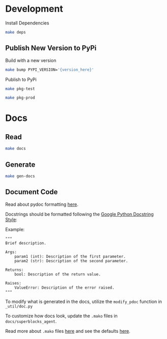 # Development

Install Dependencies

```sh
make deps
```

## Publish New Version to PyPi

Build with a new version

```sh
make bump PYPI_VERSION='{version_here}'
```

Publish to PyPi

```sh
make pkg-test
```

```sh
make pkg-prod
```

# Docs

## Read

```sh
make docs
```

## Generate

```sh
make gen-docs
```

## Document Code

Read about pydoc formatting [here](https://github.com/pdoc3/pdoc/blob/c423762573b227e0025d670b58137fb7aa57498d/pdoc/__init__.py#L1-L343).

Docstrings should be formatted following the [Google Python Docstring Style](https://google.github.io/styleguide/pyguide.html#s3.8-comments-and-docstrings):

Example:

```python3
"""
Brief description.

Args:
    param1 (int): Description of the first parameter.
    param2 (str): Description of the second parameter.

Returns:
    bool: Description of the return value.

Raises:
    ValueError: Description of the error raised.
"""
```

To modify what is generated in the docs, utilize the `modify_pdoc` function in `_util/doc.py`

To customize how docs look, update the `.mako` files in `docs/superblocks_agent`.

Read more about `.mako` files [here](https://pdoc3.github.io/pdoc/doc/pdoc/#gsc.tab=0) and see the defaults [here](https://github.com/pdoc3/pdoc/tree/master/pdoc/templates).
